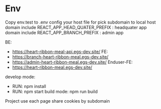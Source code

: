 # Env
Copy env.test to .env
config your host file for pick subdomain to local host 
domain include REACT_APP_HEAD_QUATER_PREFIX : headquater app
domain include REACT_APP_BRANCH_PREFIX : admin app

BE: 
 - https://heart-ribbon-meal-api.egs-dev.site/
FE:
 - https://branch-heart-ribbon-meal.egs-dev.site/
 - https://admin-heart-ribbon-meal.egs-dev.site/
Enduser-FE:
 - https://heart-ribbon-meal.egs-dev.site/

develop mode:
 - RUN: npm install
 - RUN: npm start
build mode: 
  npm run build

Project use each page share cookies by subdomain

